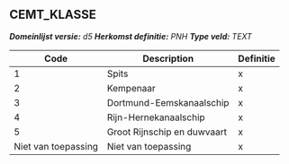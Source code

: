﻿## CEMT_KLASSE

*__Domeinlijst versie:__ d5*
*__Herkomst definitie:__ PNH*
*__Type veld:__ TEXT*

|__Code__ |__Description__ |__Definitie__	|
|	---	|	---	|   ---	| 
| 1 | Spits | x |
| 2 | Kempenaar | x |
| 3 | Dortmund-Eemskanaalschip | x |
| 4 | Rijn-Hernekanaalschip | x |
| 5 | Groot Rijnschip en duwvaart | x |
| Niet van toepassing | Niet van toepassing | x |
